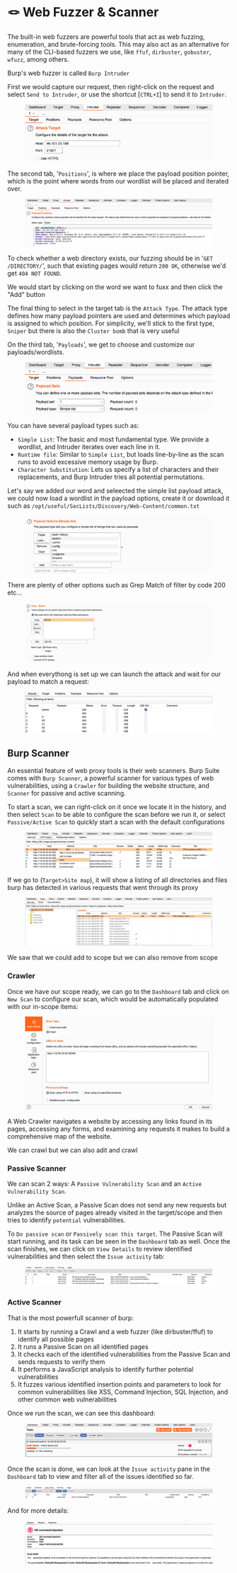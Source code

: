 # 🪢 Web Fuzzer & Scanner

The built-in web fuzzers are powerful tools that act as web fuzzing, enumeration, and brute-forcing tools. This may also act as an alternative for many of the CLI-based fuzzers we use, like `ffuf`, `dirbuster`, `gobuster`, `wfuzz`, among others.

Burp's web fuzzer is called `Burp Intruder`

First we would capture our request, then right-click on the request and select `Send to Intruder`, or use the shortcut \[`CTRL+I`] to send it to `Intruder`.

<figure><img src="../../../.gitbook/assets/image (1266).png" alt=""><figcaption></figcaption></figure>

The second tab, '`Positions`', is where we place the payload position pointer, which is the point where words from our wordlist will be placed and iterated over.

<figure><img src="../../../.gitbook/assets/image (1267).png" alt=""><figcaption></figcaption></figure>

To check whether a web directory exists, our fuzzing should be in '`GET /DIRECTORY/`', such that existing pages would return `200 OK`, otherwise we'd get `404 NOT FOUND`.

We would start by clicking on the word we want to fuxx and then click the "Add" button

The final thing to select in the target tab is the `Attack Type`. The attack type defines how many payload pointers are used and determines which payload is assigned to which position. For simplicity, we'll stick to the first type, `Sniper` but there is also the `Cluster bomb` that is very useful

On the third tab, '`Payloads`', we get to choose and customize our payloads/wordlists.

<figure><img src="../../../.gitbook/assets/image (1268).png" alt=""><figcaption></figcaption></figure>

You can have several payload types such as:

* `Simple List`: The basic and most fundamental type. We provide a wordlist, and Intruder iterates over each line in it.
* `Runtime file`: Similar to `Simple List`, but loads line-by-line as the scan runs to avoid excessive memory usage by Burp.
* `Character Substitution`: Lets us specify a list of characters and their replacements, and Burp Intruder tries all potential permutations.

Let's say we added our word and seleected the simple list payload attack, we could now load a wordlist in the payload options, create it or download it such as `/opt/useful/SecLists/Discovery/Web-Content/common.txt`

<figure><img src="../../../.gitbook/assets/image (1269).png" alt=""><figcaption></figcaption></figure>

There are plenty of other options such as Grep Match of filter by code 200 etc...

<figure><img src="../../../.gitbook/assets/image (1270).png" alt=""><figcaption></figcaption></figure>

And when everythong is set up we can launch the attack and wait for our payload to match a request:

<figure><img src="../../../.gitbook/assets/image (1271).png" alt=""><figcaption></figcaption></figure>

## Burp Scanner

An essential feature of web proxy tools is their web scanners. Burp Suite comes with `Burp Scanner`, a powerful scanner for various types of web vulnerabilities, using a `Crawler` for building the website structure, and `Scanner` for passive and active scanning.

To start a scan, we can right-click on it once we locate it in the history, and then select `Scan` to be able to configure the scan before we run it, or select `Passive/Active Scan` to quickly start a scan with the default configurations

<figure><img src="../../../.gitbook/assets/image (1) (1) (1) (1) (1).png" alt=""><figcaption></figcaption></figure>

If we go to (`Target>Site map`), it will show a listing of all directories and files burp has detected in various requests that went through its proxy

<figure><img src="../../../.gitbook/assets/image (2) (1) (1) (1).png" alt=""><figcaption></figcaption></figure>

We saw that we could add to scope but we can also remove from scope

### Crawler

Once we have our scope ready, we can go to the `Dashboard` tab and click on `New Scan` to configure our scan, which would be automatically populated with our in-scope items:

<figure><img src="../../../.gitbook/assets/image (3) (1) (1).png" alt=""><figcaption></figcaption></figure>

A Web Crawler navigates a website by accessing any links found in its pages, accessing any forms, and examining any requests it makes to build a comprehensive map of the website.

We can crawl but we can also adit and crawl

### Passive Scanner

We can scan 2 ways: A `Passive Vulnerability Scan` and an `Active Vulnerability Scan`.

Unlike an Active Scan, a Passive Scan does not send any new requests but analyzes the source of pages already visited in the target/scope and then tries to identify `potential` vulnerabilities.

To `Do passive scan` or `Passively scan this target`. The Passive Scan will start running, and its task can be seen in the `Dashboard` tab as well. Once the scan finishes, we can click on `View Details` to review identified vulnerabilities and then select the `Issue activity` tab:

<figure><img src="../../../.gitbook/assets/image (4).png" alt=""><figcaption></figcaption></figure>

### Active Scanner

That is the most powerfull scanner of burp:

1. It starts by running a Crawl and a web fuzzer (like dirbuster/ffuf) to identify all possible pages
2. It runs a Passive Scan on all identified pages
3. It checks each of the identified vulnerabilities from the Passive Scan and sends requests to verify them
4. It performs a JavaScript analysis to identify further potential vulnerabilities
5. It fuzzes various identified insertion points and parameters to look for common vulnerabilities like XSS, Command Injection, SQL Injection, and other common web vulnerabilities

Once we run the scan, we can see this dashboard:

<figure><img src="../../../.gitbook/assets/image (5).png" alt=""><figcaption></figcaption></figure>

Once the scan is done, we can look at the `Issue activity` pane in the `Dashboard` tab to view and filter all of the issues identified so far.

<figure><img src="../../../.gitbook/assets/image (6).png" alt=""><figcaption></figcaption></figure>

And for more details:

<figure><img src="../../../.gitbook/assets/image (7).png" alt=""><figcaption></figcaption></figure>
